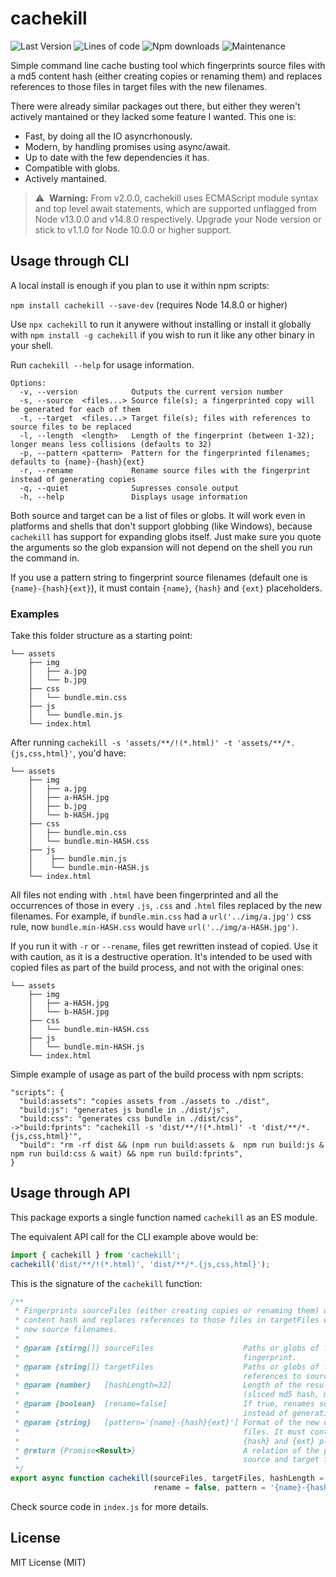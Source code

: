 # cachekill
![Last Version](https://img.shields.io/github/package-json/v/eneko89/cachekill?style=for-the-badge)
![Lines of code](https://img.shields.io/tokei/lines/github/eneko89/cachekill?style=for-the-badge)
![Npm downloads](https://img.shields.io/npm/dw/cachekill?style=for-the-badge)
![Maintenance](https://img.shields.io/maintenance/yes/2021?style=for-the-badge)

Simple command line cache busting tool which fingerprints source files with a md5 content hash (either creating copies or renaming them) and replaces references to those files in target files with the new filenames.

There were already similar packages out there, but either they weren't actively mantained or they lacked some feature I wanted. This one is:
- Fast, by doing all the IO asyncrhonously.
- Modern, by handling promises using async/await.
- Up to date with the few dependencies it has.
- Compatible with globs.
- Actively mantained.

> :warning:&nbsp; **Warning:** From v2.0.0, cachekill uses ECMAScript module syntax and top level await statements, which are supported unflagged from Node v13.0.0 and v14.8.0 respectively. Upgrade your Node version or stick to v1.1.0 for Node 10.0.0 or higher support.


## Usage through CLI

A local install is enough if you plan to use it within npm scripts:

`npm install cachekill --save-dev` (requires Node 14.8.0 or higher)

Use `npx cachekill` to run it anywere without installing or install it globally with `npm install -g cachekill` if you wish to run it like any other binary in your shell.

Run `cachekill --help` for usage information.

    Options:
      -v, --version            Outputs the current version number
      -s, --source  <files...> Source file(s); a fingerprinted copy will be generated for each of them
      -t, --target  <files...> Target file(s); files with references to source files to be replaced
      -l, --length  <length>   Length of the fingerprint (between 1-32); longer means less collisions (defaults to 32)
      -p, --pattern <pattern>  Pattern for the fingerprinted filenames; defaults to {name}-{hash}{ext}
      -r, --rename             Rename source files with the fingerprint instead of generating copies
      -q, --quiet              Supresses console output
      -h, --help               Displays usage information

Both source and target can be a list of files or globs. It will work even in platforms and shells that don't support globbing (like Windows), because `cachekill` has support for expanding globs itself. Just make sure you quote the arguments so the glob expansion will not depend on the shell you run the command in.

If you use a pattern string to fingerprint source filenames (default one is `{name}-{hash}{ext}`), it must contain `{name}`, `{hash}` and `{ext}` placeholders.


### Examples

Take this folder structure as a starting point:

    └── assets
        ├── img
        │   ├── a.jpg
        │   └── b.jpg
        ├── css
        │   └── bundle.min.css
        ├── js
        │   └── bundle.min.js
        └── index.html

After running `cachekill -s 'assets/**/!(*.html)' -t 'assets/**/*.{js,css,html}'`, you'd have:

    └── assets
        ├── img
        │   ├── a.jpg
        │   ├── a-HASH.jpg
        │   ├── b.jpg
        │   └── b-HASH.jpg
        ├── css
        │   ├── bundle.min.css
        │   └── bundle.min-HASH.css
        ├── js
        │    ├── bundle.min.js
        │    └── bundle.min-HASH.js
        └── index.html

All files not ending with `.html` have been fingerprinted and all the occurrences of those in every `.js`, `.css` and `.html` files replaced by the new filenames. For example, if `bundle.min.css` had a `url('../img/a.jpg')` css rule, now `bundle.min-HASH.css` would have `url('../img/a-HASH.jpg')`.

If you run it with `-r` or `--rename`, files get rewritten instead of copied. Use it with caution, as it is a destructive operation. It's intended to be used with copied files as part of the build process, and not with the original ones:

    └── assets
        ├── img
        │   ├── a-HASH.jpg
        │   └── b-HASH.jpg
        ├── css
        │   └── bundle.min-HASH.css
        ├── js
        │   └── bundle.min-HASH.js
        └── index.html

Simple example of usage as part of the build process with npm scripts:

    "scripts": {
      "build:assets": "copies assets from ./assets to ./dist",
      "build:js": "generates js bundle in ./dist/js",
      "build:css": "generates css bundle in ./dist/css",
    ->"build:fprints": "cachekill -s 'dist/**/!(*.html)' -t 'dist/**/*.{js,css,html}'",
      "build": "rm -rf dist && (npm run build:assets &  npm run build:js & npm run build:css & wait) && npm run build:fprints",
    }


## Usage through API

This package exports a single function named `cachekill` as an ES module.

The equivalent API call for the CLI example above would be:

```javascript
import { cachekill } from 'cachekill';
cachekill('dist/**/!(*.html)', 'dist/**/*.{js,css,html}');
```

This is the signature of the `cachekill` function:

```javascript
/**
 * Fingerprints sourceFiles (either creating copies or renaming them) with a md5
 * content hash and replaces references to those files in targetFiles with the
 * new source filenames.
 *
 * @param {stirng[]} sourceFiles                    Paths or globs of files to
 *                                                  fingerprint.
 * @param {string[]} targetFiles                    Paths or globs of files with
 *                                                  references to sourceFiles.
 * @param {number}   [hashLength=32]                Length of the resulting hash
 *                                                  (sliced md5 hash, max 32).
 * @param {boolean}  [rename=false]                 If true, renames source files
 *                                                  instead of generating copies.
 * @param {string}   [pattern='{name}-{hash}{ext}'] Format of the new or renamed
 *                                                  files. It must contain {name},
 *                                                  {hash} and {ext} placeholders.
 * @return {Promise<Result>}                        A relation of the processed
 *                                                  source and target files.
 */
export async function cachekill(sourceFiles, targetFiles, hashLength = 32,
                                rename = false, pattern = '{name}-{hash}{ext}')
```

Check source code in `index.js` for more details.


## License

MIT License (MIT)
